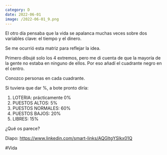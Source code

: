 ```yaml
--- 
category: D 
date: 2022-06-01 
image: /2022-06-01_9.png 
--- 
```


El otro día pensaba que la vida se apalanca muchas veces sobre dos variables clave: el tiempo y el dinero.

Se me ocurrió esta matriz para reflejar la idea. 

Primero dibujé solo los 4 extremos, pero me di cuenta de que la mayoría de la gente no estaba en ninguno de ellos. Por eso añadí el cuadrante negro en el centro. 

Conozco personas en cada cuadrante. 

Si tuviera que dar %, a bote pronto diría:
 
1) LOTERIA: prácticamente 0%
2) PUESTOS ALTOS: 5%
3) PUESTOS NORMALES: 60%
4) PUESTOS BAJOS: 20%
5) LIBRES: 15%

¿Qué os parece?

Diapo: https://www.linkedin.com/smart-links/AQGltgYSlkx01Q

#Vida
